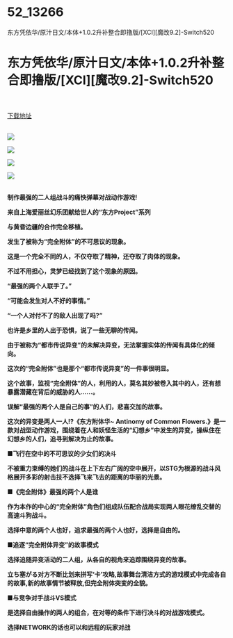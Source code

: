 # 52_13266
东方凭依华/原汁日文/本体+1.0.2升补整合即撸版/[XCI][魔改9.2]-Switch520
# 东方凭依华/原汁日文/本体+1.0.2升补整合即撸版/[XCI][魔改9.2]-Switch520
 <br/></br>
[下载地址](https://www.switch520.cc/article/13266 "下载地址")
<br/></br>

<p><img src="https://www.switch520.cc/muke_img/upload_art_editor_20210505-1_550dfab0acb624e3262a7061afa720bb.jpg"></p>
<p><img src="https://www.switch520.cc/muke_img/upload_art_editor_20210505-1_b7366ba3e0e7216c3701ab6e4ebce18a.jpg"></p>
<p><img src="https://www.switch520.cc/muke_img/upload_art_editor_20210505-1_0aec40fdaf93133c9fa3e184f683a04b.jpg"></p>
<p><img src="https://www.switch520.cc/muke_img/upload_art_editor_20210505-1_cc575d27cfc6ef96b7d9df099533412a.jpg"><br>
<strong>&nbsp;</strong></p>
<p><strong>制作最强的二人组战斗的痛快弹幕对战动作游戏!</strong></p>
<p><strong>来自上海爱丽丝幻乐团献给世人的“东方Project”系列</strong></p>
<p><strong>与黄昏边疆的合作完全移植。</strong></p>
<p><strong>发生了被称为“完全附体”的不可思议的现象。</strong></p>
<p><strong>这是一个完全不同的人，不仅夺取了精神，还夺取了肉体的现象。</strong></p>
<p><strong>不过不用担心，灵梦已经找到了这个现象的原因。</strong></p>
<p><strong>“最强的两个人联手了。”</strong></p>
<p><strong>“可能会发生对人不好的事情。”</strong></p>
<p><strong>“一个人对付不了的敌人出现了吗?”</strong></p>
<p><strong>也许是乡里的人出于恐惧，说了一些无聊的传闻。</strong></p>
<p><strong>由于被称为“都市传说异变”的未解决异变，无法掌握实体的传闻有具体化的倾向。</strong></p>
<p><strong>这次的“完全附体”也是那个“都市传说异变”的一件事很明显。</strong></p>
<p><strong>这个故事，监视“完全附体”的人，利用的人，莫名其妙被卷入其中的人，还有想暴露潜藏在背后的威胁的人……。</strong></p>
<p><strong>误解“最强的两个人是自己的事”的人们，悲喜交加的故事。</strong></p>
<p><strong>这次的异变是两人一人!?《东方附体华~ Antinomy of Common Flowers.》是一款对战型动作游戏，围绕着在人和妖怪生活的“幻想乡”中发生的异变，操纵住在幻想乡的人们，追寻到解决为止的故事。</strong></p>
<p><strong>■飞行在空中的不可思议的少女们的决斗</strong></p>
<p><strong>不被重力束缚的她们的战斗在上下左右广阔的空中展开，以STG为根源的战斗风格展开多彩的射击技不选择飞来飞去的距离的华丽的光景。</strong></p>
<p><strong>■《完全附体》最强的两个人是谁</strong></p>
<p><strong>作为本作的中心的“完全附体”角色们组成队伍配合战局实现两人眼花缭乱交替的高速斗狗战斗。</strong></p>
<p><strong>选择中意的两个人也好，追求最强的两个人也好，选择是自由的。</strong></p>
<p><strong>■追逐“完全附体异变”的故事模式</strong></p>
<p><strong>选择追随异变活动的二人组，从各自的视角来追踪围绕异变的故事。</strong></p>
<p><strong>立ち塞がる对方不断比划来拼写‘卡’攻略,故事舞台清洁方式的游戏模式中完成各自的故事,新的故事情节被释放,但完全附体突变的全貌。</strong></p>
<p><strong>■与竞争对手战斗VS模式</strong></p>
<p><strong>是选择自由操作的两人的组合，在对等的条件下进行决斗的对战游戏模式。</strong></p>
<p><strong>选择NETWORK的话也可以和远程的玩家对战</strong></p>
<p>&nbsp;</p>
<p>&nbsp;</p>
